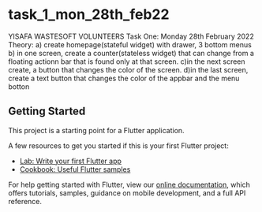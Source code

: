 # task_1_mon_28th_feb22

YISAFA WASTESOFT VOLUNTEERS
Task One: Monday 28th February 2022
Theory:
a) create homepage(stateful widget) with drawer, 3 bottom menus
b) in one screen, create a counter(stateless widget) that can change
from a floating actionn bar that is found only at that screen.
c)in the next screen create, a button that changes the color of the
screen.
d)in the last screen, create a text button that changes the color of
the appbar and the menu botton

## Getting Started

This project is a starting point for a Flutter application.

A few resources to get you started if this is your first Flutter project:

- [Lab: Write your first Flutter app](https://flutter.dev/docs/get-started/codelab)
- [Cookbook: Useful Flutter samples](https://flutter.dev/docs/cookbook)

For help getting started with Flutter, view our
[online documentation](https://flutter.dev/docs), which offers tutorials,
samples, guidance on mobile development, and a full API reference.
